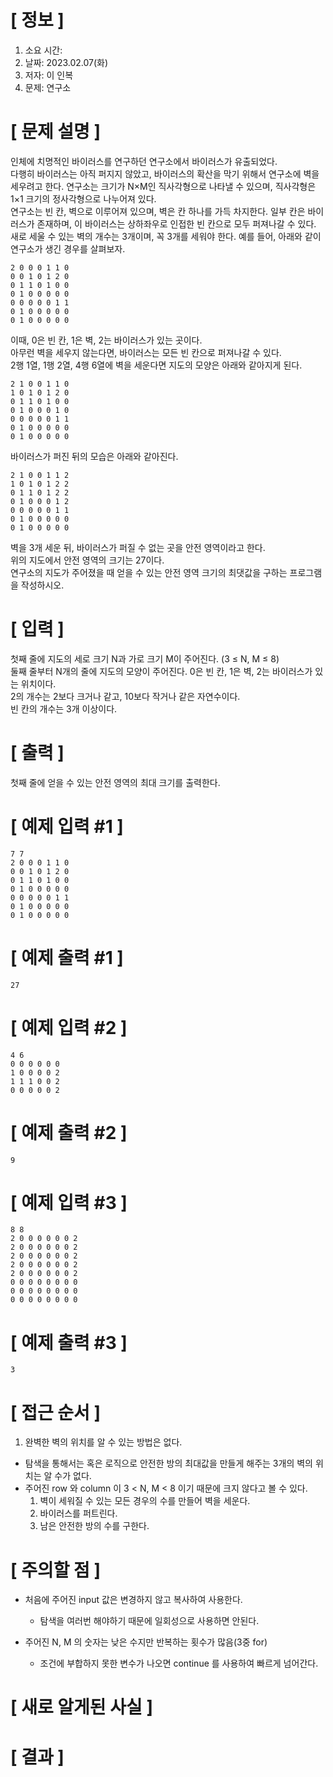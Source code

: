 # **[ 정보 ]**
1. 소요 시간: 
2. 날짜: 2023.02.07(화)
3. 저자: 이 인복
4. 문제: 연구소

# **[ 문제 설명 ]**
인체에 치명적인 바이러스를 연구하던 연구소에서 바이러스가 유출되었다.  
다행히 바이러스는 아직 퍼지지 않았고, 바이러스의 확산을 막기 위해서 연구소에 벽을 세우려고 한다.
연구소는 크기가 N×M인 직사각형으로 나타낼 수 있으며, 직사각형은 1×1 크기의 정사각형으로 나누어져 있다.  
연구소는 빈 칸, 벽으로 이루어져 있으며, 벽은 칸 하나를 가득 차지한다.
일부 칸은 바이러스가 존재하며, 이 바이러스는 상하좌우로 인접한 빈 칸으로 모두 퍼져나갈 수 있다.  
새로 세울 수 있는 벽의 개수는 3개이며, 꼭 3개를 세워야 한다.
예를 들어, 아래와 같이 연구소가 생긴 경우를 살펴보자.

    2 0 0 0 1 1 0
    0 0 1 0 1 2 0
    0 1 1 0 1 0 0
    0 1 0 0 0 0 0
    0 0 0 0 0 1 1
    0 1 0 0 0 0 0
    0 1 0 0 0 0 0

이때, 0은 빈 칸, 1은 벽, 2는 바이러스가 있는 곳이다.   
아무런 벽을 세우지 않는다면, 바이러스는 모든 빈 칸으로 퍼져나갈 수 있다.   
2행 1열, 1행 2열, 4행 6열에 벽을 세운다면 지도의 모양은 아래와 같아지게 된다.

    2 1 0 0 1 1 0
    1 0 1 0 1 2 0
    0 1 1 0 1 0 0
    0 1 0 0 0 1 0
    0 0 0 0 0 1 1
    0 1 0 0 0 0 0
    0 1 0 0 0 0 0

바이러스가 퍼진 뒤의 모습은 아래와 같아진다.

    2 1 0 0 1 1 2
    1 0 1 0 1 2 2
    0 1 1 0 1 2 2
    0 1 0 0 0 1 2
    0 0 0 0 0 1 1
    0 1 0 0 0 0 0
    0 1 0 0 0 0 0

벽을 3개 세운 뒤, 바이러스가 퍼질 수 없는 곳을 안전 영역이라고 한다.  
위의 지도에서 안전 영역의 크기는 27이다.   
연구소의 지도가 주어졌을 때 얻을 수 있는 안전 영역 크기의 최댓값을 구하는 프로그램을 작성하시오.

# **[ 입력 ]**
첫째 줄에 지도의 세로 크기 N과 가로 크기 M이 주어진다. (3 ≤ N, M ≤ 8)  
둘째 줄부터 N개의 줄에 지도의 모양이 주어진다. 0은 빈 칸, 1은 벽, 2는 바이러스가 있는 위치이다.  
2의 개수는 2보다 크거나 같고, 10보다 작거나 같은 자연수이다.   
빈 칸의 개수는 3개 이상이다.

# **[ 출력 ]**
첫째 줄에 얻을 수 있는 안전 영역의 최대 크기를 출력한다.

# **[ 예제 입력 #1 ]**
    7 7
    2 0 0 0 1 1 0
    0 0 1 0 1 2 0
    0 1 1 0 1 0 0
    0 1 0 0 0 0 0
    0 0 0 0 0 1 1
    0 1 0 0 0 0 0
    0 1 0 0 0 0 0

# **[ 예제 출력 #1 ]**
    27

# **[ 예제 입력 #2 ]**
    4 6
    0 0 0 0 0 0
    1 0 0 0 0 2
    1 1 1 0 0 2
    0 0 0 0 0 2

# **[ 예제 출력 #2 ]**
    9

# **[ 예제 입력 #3 ]**
    8 8
    2 0 0 0 0 0 0 2
    2 0 0 0 0 0 0 2
    2 0 0 0 0 0 0 2
    2 0 0 0 0 0 0 2
    2 0 0 0 0 0 0 2
    0 0 0 0 0 0 0 0
    0 0 0 0 0 0 0 0
    0 0 0 0 0 0 0 0

# **[ 예제 출력 #3 ]**
    3 

# **[ 접근 순서 ]**
1. 완벽한 벽의 위치를 알 수 있는 방법은 없다.
- 탐색을 통해서는 혹은 로직으로 안전한 방의 최대값을 만들게 해주는 3개의 벽의 위치는 알 수가 없다.
- 주어진 row 와 column 이 3 < N, M < 8 이기 때문에 크지 않다고 볼 수 있다.
    1. 벽이 세워질 수 있는 모든 경우의 수를 만들어 벽을 세운다.
    2. 바이러스를 퍼트린다.
    3. 남은 안전한 방의 수를 구한다.

# **[ 주의할 점 ]**
- 처음에 주어진 input 값은 변경하지 않고 복사하여 사용한다.
    - 탐색을 여러번 해야하기 때문에 일회성으로 사용하면 안된다.

- 주어진 N, M 의 숫자는 낮은 수지만 반복하는 횟수가 많음(3중 for)
    - 조건에 부합하지 못한 변수가 나오면 continue 를 사용하여 빠르게 넘어간다.
    
# **[ 새로 알게된 사실 ]**

# **[ 결과 ]**




         
